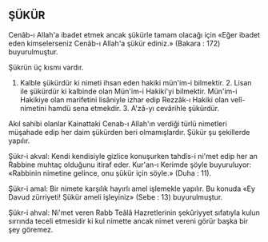 ## ŞÜKÜR

Cenâb-ı Allah'a ibadet etmek ancak şü­kürle tamam olacağı için «Eğer ibadet eden kimselerseniz Cenâb-ı Allah'a şükür ediniz.» (Bakara : 172) buyurulmuştur.

Şükrün üç kıs­mı vardır.

1. Kalble şükürdür ki nimeti ihsan eden hakiki mün'im-i bilmektir. 2. Lisan ile şükür­dür ki kalbinde olan Mün'im-i Hakiki'yi bilmek­tir. Mün'im-i Hakikiye olan marifetini lisâniyle izhar edip Rezzâk-ı Hakiki olan velî-nimetini hamdü sena etmekdir. 3. A'zâ-yı cevârihle şükürdür.

Akıl sahibi olanlar Kainattaki Cenab-ı Allah'ın verdiği türlü nimetleri müşahade edip her daim şükürden beri olmamışlardır. Şükür şu şekillerde yapılır.

Şükr-i akval: Kendi kendisiyle gizlice ko­nuşurken tahdîs-i ni'met edip her an Rabbine muhtaç olduğunu itiraf eder. Kur'an-ı Kerim­de şöyle buyuruluyor: «Rabbinin nimetine gelince, onu şükür için söyle.» (Duha : 11).

Şükr-i amal: Bir nimete karşılık hayırlı amel işlemek­le yapılır. Bu konuda «Ey Davud zürriyeti! Şü­kür ameli işleyiniz» (Sebe : 13) buyurulmuştur.

Şükr-i ahval: Ni'met veren Rabb Teâlâ Haz­retlerinin şekûriyyet sıfatıyla kulun sırrında te­celi etmesidir ki kul nimette ancak nimet ve­reni görür başka bir şey göremez.
